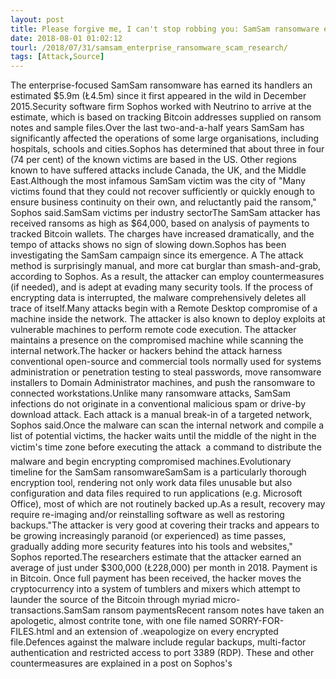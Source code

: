 ```yaml
---
layout: post
title: Please forgive me, I can't stop robbing you: SamSam ransomware earns handlers $5.9m
date: 2018-08-01 01:02:12
tourl: /2018/07/31/samsam_enterprise_ransomware_scam_research/
tags: [Attack,Source]
---
```

The enterprise-focused SamSam ransomware has earned its handlers an estimated $5.9m (Ł4.5m) since it first appeared in the wild in December 2015.Security software firm Sophos worked with Neutrino to arrive at the estimate, which is based on tracking Bitcoin addresses supplied on ransom notes and sample files.Over the last two-and-a-half years SamSam has significantly affected the operations of some large organisations, including hospitals, schools and cities.Sophos has determined that about three in four (74 per cent) of the known victims are based in the US. Other regions known to have suffered attacks include Canada, the UK, and the Middle East.Although the most infamous SamSam victim was the city of "Many victims found that they could not recover sufficiently or quickly enough to ensure business continuity on their own, and reluctantly paid the ransom," Sophos said.SamSam victims per industry sectorThe SamSam attacker has received ransoms as high as $64,000, based on analysis of payments to tracked Bitcoin wallets. The charges have increased dramatically, and the tempo of attacks shows no sign of slowing down.Sophos has been investigating the SamSam campaign since its emergence. A The attack method is surprisingly manual, and more cat burglar than smash-and-grab, according to Sophos. As a result, the attacker can employ countermeasures (if needed), and is adept at evading many security tools. If the process of encrypting data is interrupted, the malware comprehensively deletes all trace of itself.Many attacks begin with a Remote Desktop compromise of a machine inside the network. The attacker is also known to deploy exploits at vulnerable machines to perform remote code execution. The attacker maintains a presence on the compromised machine while scanning the internal network.The hacker or hackers behind the attack harness conventional open-source and commercial tools normally used for systems administration or penetration testing to steal passwords, move ransomware installers to Domain Administrator machines, and push the ransomware to connected workstations.Unlike many ransomware attacks, SamSam infections do not originate in a conventional malicious spam or drive-by download attack. Each attack is a manual break-in of a targeted network, Sophos said.Once the malware can scan the internal network and compile a list of potential victims, the hacker waits until the middle of the night in the victim's time zone before executing the attack  a command to distribute the malware and begin encrypting compromised machines.Evolutionary timeline for the SamSam ransomwareSamSam is a particularly thorough encryption tool, rendering not only work data files unusable but also configuration and data files required to run applications (e.g. Microsoft Office), most of which are not routinely backed up.As a result, recovery may require re-imaging and/or reinstalling software as well as restoring backups."The attacker is very good at covering their tracks and appears to be growing increasingly paranoid (or experienced) as time passes, gradually adding more security features into his tools and websites," Sophos reported.The researchers estimate that the attacker earned an average of just under $300,000 (Ł228,000) per month in 2018. Payment is in Bitcoin. Once full payment has been received, the hacker moves the cryptocurrency into a system of tumblers and mixers which attempt to launder the source of the Bitcoin through myriad micro-transactions.SamSam ransom paymentsRecent ransom notes have taken an apologetic, almost contrite tone, with one file named SORRY-FOR-FILES.html and an extension of .weapologize on every encrypted file.Defences against the malware include regular backups, multi-factor authentication and restricted access to port 3389 (RDP). These and other countermeasures are explained in a post on Sophos's 